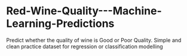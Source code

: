 # Red-Wine-Quality---Machine-Learning-Predictions
Predict whether the quality of wine is Good or Poor Quality.  Simple and clean practice dataset for regression or classification modelling
